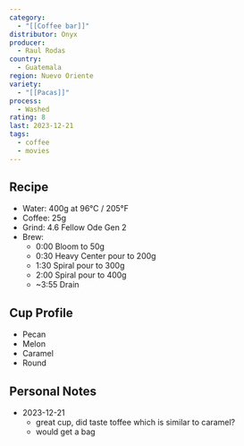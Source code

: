 ```yaml
---
category:
  - "[[Coffee bar]]"
distributor: Onyx
producer:
  - Raul Rodas
country:
  - Guatemala
region: Nuevo Oriente
variety:
  - "[[Pacas]]"
process:
  - Washed
rating: 8
last: 2023-12-21
tags:
  - coffee
  - movies
---
```

## Recipe

- Water: 400g at 96°C / 205°F
- Coffee: 25g
- Grind: 4.6 Fellow Ode Gen 2
- Brew:
	- 0:00 Bloom to 50g
	- 0:30 Heavy Center pour to 200g
	- 1:30 Spiral pour to 300g
	- 2:00 Spiral pour to 400g
	- ~3:55 Drain

## Cup Profile

- Pecan
- Melon
- Caramel
- Round

## Personal Notes

- 2023-12-21
	- great cup, did taste toffee which is similar to caramel?
	- would get a bag